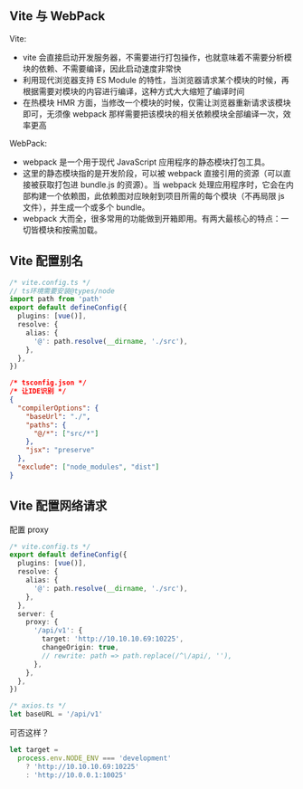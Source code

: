 ## Vite 与 WebPack

Vite:

- vite 会直接启动开发服务器，不需要进行打包操作，也就意味着不需要分析模块的依赖、不需要编译，因此启动速度非常快
- 利用现代浏览器支持 ES Module 的特性，当浏览器请求某个模块的时候，再根据需要对模块的内容进行编译，这种方式大大缩短了编译时间
- 在热模块 HMR 方面，当修改一个模块的时候，仅需让浏览器重新请求该模块即可，无须像 webpack 那样需要把该模块的相关依赖模块全部编译一次，效率更高

WebPack:

- webpack 是一个用于现代 JavaScript 应用程序的静态模块打包工具。
- 这里的静态模块指的是开发阶段，可以被 webpack 直接引用的资源（可以直接被获取打包进 bundle.js 的资源）。当 webpack 处理应用程序时，它会在内部构建一个依赖图，此依赖图对应映射到项目所需的每个模块（不再局限 js 文件），并生成一个或多个 bundle。
- webpack 大而全，很多常用的功能做到开箱即用。有两大最核心的特点：一切皆模块和按需加载。

## Vite 配置别名

```ts
/* vite.config.ts */
// ts环境需要安装@types/node
import path from 'path'
export default defineConfig({
  plugins: [vue()],
  resolve: {
    alias: {
      '@': path.resolve(__dirname, './src'),
    },
  },
})
```

```json
/* tsconfig.json */
/* 让IDE识别 */
{
  "compilerOptions": {
    "baseUrl": "./",
    "paths": {
      "@/*": ["src/*"]
    },
    "jsx": "preserve"
  },
  "exclude": ["node_modules", "dist"]
}
```

## Vite 配置网络请求

配置 proxy

```ts
/* vite.config.ts */
export default defineConfig({
  plugins: [vue()],
  resolve: {
    alias: {
      '@': path.resolve(__dirname, './src'),
    },
  },
  server: {
    proxy: {
      '/api/v1': {
        target: 'http://10.10.10.69:10225',
        changeOrigin: true,
        // rewrite: path => path.replace(/^\/api/, ''),
      },
    },
  },
})
```

```ts
/* axios.ts */
let baseURL = '/api/v1'
```

可否这样？

```ts
let target =
  process.env.NODE_ENV === 'development'
    ? 'http://10.10.10.69:10225'
    : 'http://10.0.0.1:10025'
```
